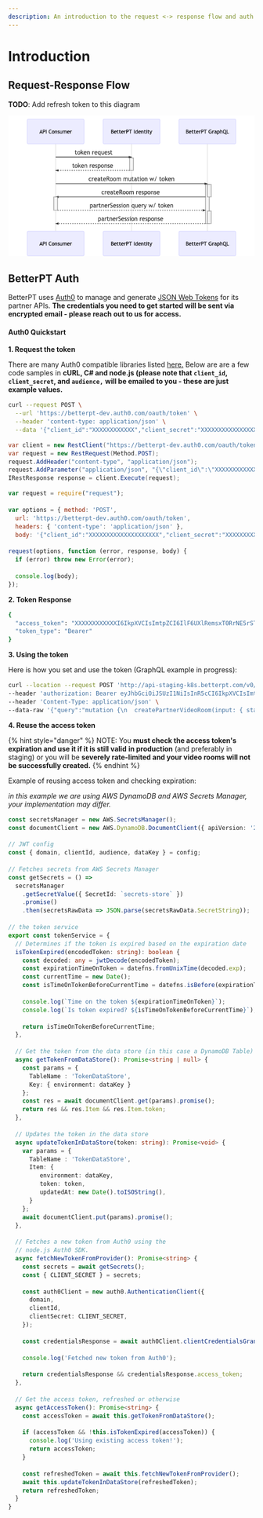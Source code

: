 ```yaml
---
description: An introduction to the request <-> response flow and auth process.
---
```


# Introduction

## Request-Response Flow

**TODO**: Add refresh token to this diagram

![Request-Response Diagram](.gitbook/assets/mermaid-diagram-20200406233222.png)



## BetterPT Auth

BetterPT uses [Auth0](https://www.auth0.com) to manage and generate [JSON Web Tokens](https://jwt.io) for its partner APIs. **The credentials you need to get started will be sent via encrypted email - please reach out to us for access.**

#### Auth0 Quickstart

**1. Request the token**

There are many Auth0 compatible libraries listed [here.](https://auth0.com/docs/libraries) Below are are a few code samples in **cURL, C\# and node.js \(please note that `client_id`, `client_secret`, and `audience,`** **will be emailed to you - these are just example values.**

```bash
curl --request POST \
  --url 'https://betterpt-dev.auth0.com/oauth/token' \
  --header 'content-type: application/json' \
  --data '{"client_id":"XXXXXXXXXXXX","client_secret":"XXXXXXXXXXXXXXXXXX","audience":"https://audience.env/auth","grant_type":"client_credentials"}'
```

```csharp
var client = new RestClient("https://betterpt-dev.auth0.com/oauth/token");
var request = new RestRequest(Method.POST);
request.AddHeader("content-type", "application/json");
request.AddParameter("application/json", "{\"client_id\":\"XXXXXXXXXXXX\",\"client_secret\":\"XXXXXXXXXXXXXXXXXXXXXXXXXX\",\"audience\":\"https://audience.env/auth\",\"grant_type\":\"client_credentials\"}", ParameterType.RequestBody);
IRestResponse response = client.Execute(request);
```

```javascript
var request = require("request");

var options = { method: 'POST',
  url: 'https://betterpt-dev.auth0.com/oauth/token',
  headers: { 'content-type': 'application/json' },
  body: '{"client_id":"XXXXXXXXXXXXXXXXXXXX","client_secret":"XXXXXXXXXXXXXXXXXXXXXXXXXXXXX","audience":"https://audience.env/auth","grant_type":"client_credentials"}' };

request(options, function (error, response, body) {
  if (error) throw new Error(error);

  console.log(body);
});
```

**2. Token Response**

```bash
{
  "access_token": "XXXXXXXXXXXXI6IkpXVCIsImtpZCI6IlF6UXlRemsxT0RrNE5rSTRRME5ETWpFeU1rUTFSamt4T1VNMU1EZzVRalU0TmpRNE1qSTBOUSJ9.eyJpc3MiOiJodHRwczovL2JldHRlcnB0LWRldi5hdXRoMC5jb20vIiwic3ViIjoiSFQ5ZU9JazE4TXI2TmtDQzdOVkhicFF0MTVibnkxZkdAY2xpZW50cyIsImF1ZCI6Imh0dHBzOi8vYmV0dGVycHQtY2xpbmljaWVudC5zdGFnaW5nL2F1dGgiLCJpYXQiOjE1ODYyMzE3ODksImV4cCI6MTU4NjMxODE4OSwiYXpwIjoiSFQ5ZU9JazE4TXI2TmtDQzdOVkhicFF0MTVibnkxZkciLCJzY29wZSI6Im11dGF0ZTpwYXJ0bmVyVmlkZW9Sb29tcyBxdWVyeTpwYXJ0bmVyU2Vzc2lvbnMiLCJndHkiOiJjbGllbnQtY3JlZGVudGlhbHMifQ.YNT4rUxF11SX4QFz6aIxhL8-Fn9ARpHs6pOP_0dFbaRHWxR487YtPKryVH7z6xZYiEKWHWdBkCBIbrVFsxTu-aza9acYbvHHjnfMbzPKwSmjAX-VKsbayNOJ2NJJnF-VmOgoqoZPQcWWkFY5Y6AmUTDEsmje7EKhtAg73E41YqNBnuJFwkisCZHdhv4qtNGUbszkB2qPxCNwDjPGrv6MMjsr23tA5iT-GLqGeRHAUN7c1-n9iFG6go286Tufd89a2cfFzt2ykPdQ3gJX0O0x6Gwzdz6xV0Ifr2ku5KEyH5ba6BdtJaRJ2OesihAxo_zem-t6V3SHjimHF58r0MQz5A",
  "token_type": "Bearer"
}
```

**3. Using the token**

Here is how you set and use the token \(GraphQL example in progress\):

```bash
curl --location --request POST 'http://api-staging-k8s.betterpt.com/v0/graphql-public/' \
--header 'authorization: Bearer eyJhbGciOiJSUzI1NiIsInR5cCI6IkpXVCIsImtpZCI6IlF6UXlRemsxT0RrNE5rSTRRME5ETWpFeU1rUTFSamt4T1VNMU1EZzVRalU0TmpRNE1qSTBOUSJ9.eyJpc3MiOiJodHRwczovL2JldHRlcnB0LWRldi5hdXRoMC5jb20vIiwic3ViIjoiNWdaTkZGUlZmMnQ2cEZ3UWMzNzdvaGVLZVFkYUtUdmhAY2xpZW50cyIsImF1ZCI6Imh0dHBzOi8vYmV0dGVycHQtY2xpbmljaWVudC5zdGFnaW5nL2F1dGgiLCJpYXQiOjE1ODY4MDE2NzIsImV4cCI6MTU4Njg4ODA3MiwiYXpwIjoiNWdaTkZGUlZmMnQ2cEZ3UWMzNzdvaGVLZVFkYUtUdmgiLCJzY29wZSI6Im11dGF0ZTpwYXJ0bmVyVmlkZW9Sb29tcyBxdWVyeTpwYXJ0bmVyU2Vzc2lvbnMiLCJndHkiOiJjbGllbnQtY3JlZGVudGlhbHMiLCJwZXJtaXNzaW9ucyI6WyJtdXRhdGU6cGFydG5lclZpZGVvUm9vbXMiLCJxdWVyeTpwYXJ0bmVyU2Vzc2lvbnMiXX0.ingfAArqpxVTspCtoFHFJ4brKl9CZOmeg3SPGRUQDE39usAZZZDzdZw1XM2FrDhC-b3vZ1uL_RSs_mrDiwBggSJ8czjLVbWZ6Y5gPx4USSR_Rg35m8JEedDxX1m9Fltz2Fa4809QDpJVWtthtTuUz3hfeNrAQjrT2J_azkj-NLwmeYzLIhHIIHCAUndFupAoMYWhvevVsDP7FJ70qmdcXYtKahPbpCbcwcVR0JsRzNBkBkwP6H6rAqtdGeGVfTkatCLOBKqYGyTpyIcA6mlX39AWJ1MfwePEsexR5XbiivTpTRvrS3PvnX_wg9Y7EeYU8sEckchZKDOKKsD384eoDA' \
--header 'Content-Type: application/json' \
--data-raw '{"query":"mutation {\n  createPartnerVideoRoom(input: { startTime: \"2020-12-03T10:15:30Z\", displayName: \"Bob the PT\", timeZone: \"America/New_York\" } ) {\n    patientLink\n    providerLink\n    startTime\n    displayName\n    timeZone\n    uid\n  }\n}","variables":{}}'
```

**4. Reuse the access token**

{% hint style="danger" %}
NOTE: You **must check the access token's expiration and use it if it is still valid** **in production** \(and preferably in staging\) or you will be **severely rate-limited and your video rooms will not be successfully created.**
{% endhint %}

Example of reusing access token and checking expiration:

_in this example we are using AWS DynamoDB and AWS Secrets Manager, your implementation may differ._

```typescript
const secretsManager = new AWS.SecretsManager();
const documentClient = new AWS.DynamoDB.DocumentClient({ apiVersion: '2012-08-10' });

// JWT config
const { domain, clientId, audience, dataKey } = config;

// Fetches secrets from AWS Secrets Manager
const getSecrets = () =>
  secretsManager
    .getSecretValue({ SecretId: `secrets-store` })
    .promise()
    .then(secretsRawData => JSON.parse(secretsRawData.SecretString));

// the token service
export const tokenService = {
  // Determines if the token is expired based on the expiration date
  isTokenExpired(encodedToken: string): boolean {
    const decoded: any = jwtDecode(encodedToken);
    const expirationTimeOnToken = datefns.fromUnixTime(decoded.exp);
    const currentTime = new Date();
    const isTimeOnTokenBeforeCurrentTime = datefns.isBefore(expirationTimeOnToken, currentTime);

    console.log(`Time on the token ${expirationTimeOnToken}`);
    console.log(`Is token expired? ${isTimeOnTokenBeforeCurrentTime}`);

    return isTimeOnTokenBeforeCurrentTime;
  },

  // Get the token from the data store (in this case a DynamoDB Table)
  async getTokenFromDataStore(): Promise<string | null> {
    const params = {
      TableName : 'TokenDataStore',
      Key: { environment: dataKey }
    };
    const res = await documentClient.get(params).promise();
    return res && res.Item && res.Item.token;
  },

  // Updates the token in the data store
  async updateTokenInDataStore(token: string): Promise<void> {
    var params = {
      TableName : 'TokenDataStore',
      Item: {
         environment: dataKey,
         token: token,
         updatedAt: new Date().toISOString(),
      }
    };
    await documentClient.put(params).promise();
  },

  // Fetches a new token from Auth0 using the 
  // node.js Auth0 SDK.
  async fetchNewTokenFromProvider(): Promise<string> {
    const secrets = await getSecrets();
    const { CLIENT_SECRET } = secrets;

    const auth0Client = new auth0.AuthenticationClient({
      domain,
      clientId,
      clientSecret: CLIENT_SECRET,
    });

    const credentialsResponse = await auth0Client.clientCredentialsGrant({ audience });

    console.log('Fetched new token from Auth0');

    return credentialsResponse && credentialsResponse.access_token;
  },

  // Get the access token, refreshed or otherwise
  async getAccessToken(): Promise<string> {
    const accessToken = await this.getTokenFromDataStore();

    if (accessToken && !this.isTokenExpired(accessToken)) {
      console.log('Using existing access token!');
      return accessToken;
    }

    const refreshedToken = await this.fetchNewTokenFromProvider();
    await this.updateTokenInDataStore(refreshedToken);
    return refreshedToken;
  }
}
```

